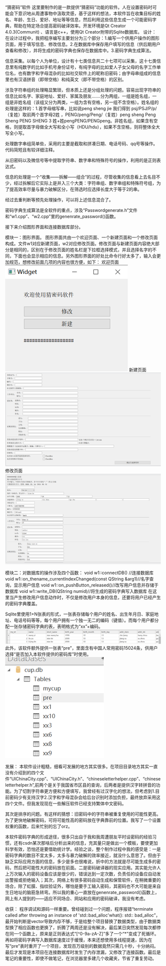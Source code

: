 “猜密码”软件
  这里要制作的是一款提供“猜密码”功能的软件。人在设置密码时可能会下意识地从周遭事物中汲取灵感，基于这样的想法，本软件旨在收集目标的姓名、年龄、生日、爱好、地址等等信息，然后利用这些信息生成一个可能密码字典，帮助在特定场合提高密码破译效率。开发环境是Qt Creator 4.0.3(Communit) 、语言是c++，使用Qt Creator附带的Sqlite数据库。
设计：
  在设计过程中，我把程序编写主要划分为三个部分：1.编写一个供用户操作的图形页面，用于填写信息、修改信息。2.在数据库中保存用户填写的信息（供后期用户查看和修改），并将生成的密码字典也保存在数据库中。3.密码字典生成算法。
  
信息采集。以每个人为单位，设计有十七类信息共二十七项可以采集，这十七类信息里有纯数字的比如手机号身份证号，有纯字母的比如爱人子女父母的名字工作单位名，也有数字和字母混杂的比如社交软件上的昵称旧密码；由字母串组成的信息里也有汉语拼音（即带空格）和纯英文（即不带空格）的区别。

  涉及字符串组的处理略显繁琐，但本质上还是分组处理的问题。容易出现字符串的信息比如名字、家庭地址、爱好、家属及朋友.......分为两组，一组是姓名组，一组是非姓名组（该组又分为两类，一组为含有空格，另一组不含空格）。姓名组的处理是这样的：1.首字母缩写串，比如说peng sheng jie 我们得到 psj/PSJ/P/p/（复姓）取前两个首字母2姓 ，PENG/peng/Peng/（复姓）peng sheng Peng Sheng PENG SHENG 3 姓+姓pengPENG/PENGpeng。非姓名组，如果含有空格，则提取首字母做全大写和全小写（HDU/hdu），如果不含空格，则将整体全大写全小写。

处理数字串组简单些，采用的主要是截取和拼凑日期、电话号码、qq号等操作。代码简短且有较详细注释。

从旧密码以及微信号等中提取字符串、数字串和特殊符号的操作，利用的是正则表达式。

信息的处理是一个“收集——拆解——组合”的过程，尽管收集的信息看上去名目不少，经过拆解后它实际上是并入三个大类：字符串组、数字串组和特殊符号组，为了提高效率尽量与暴力破解区分，在筛选时应选择长度大于等于2的串。

经过去重判断等预先处理操作，可以将上述信息混合了。

密码字典生成算法是全软件的重点，涉及“Passwordgenerate.h”文件和“w1.cpp”、“w2.cpp”里的genenrate_password()函数。

接下来介绍图形界面和连接数据库部分。

模块一：图形界面。
图形界面共由一个欢迎页面、一个新建页面和一个修改页面构成。文件w1对应新建页面，w2对应修改页面。修改页面与新建页面内容绝大部分是相同的，区别在于修改页面的姓名栏是下拉框选择模式，并且选择名字的不同，下面也会显示相应的信息。另外图形界面的好处比命令行好太多了，输入会更加规范，想修改前面几项的内容也很方便，如下：
欢迎页面
![image text](https://github.com/17061603/guessThem/blob/master/img-folder/%E5%9B%BE%E7%89%871.png)
新建页面
![image text](https://github.com/17061603/guessThem/blob/master/img-folder/%E5%9B%BE%E7%89%872.png)
修改页面
![image text](https://github.com/17061603/guessThem/blob/master/img-folder/%E5%9B%BE%E7%89%873.png)

模块二：对数据库的操作涉及四个函数：
void w1::connectDB() //连接数据库
void w1::on_thename_currentIndexChanged(const QString &arg1)//名字查询，显示用户信息
void w1::on_pushButton_released()//改写用户信息并存储于数据库
void w1::write_DB(QString numid)//将生成的密码字典写入数据库
在这里当产生修改用户信息动作时，不仅是修改用户本身的信息，还要将用户已经产生的密码字典覆盖。

Sqlite里使用1+N张表的形式，一张表存储每个用户的姓名、出生年月日、家庭地址、电话号码等等，每个用户拥有一个独一无二的编码（键值）。而每个用户都分配一张存储密码字典的表，表明格式为“xx”+编码。
![image text](https://github.com/17061603/guessThem/blob/master/img-folder/%E5%9B%BE%E7%89%874.png)
此外，该软件额外提供一张表“pre”，里面含有中国人常用密码15024条，供用户选择“是否加入本软件提供的密码库”时使用。
![image text](https://github.com/17061603/guessThem/blob/master/img-folder/%E5%9B%BE%E7%89%875.png)

发展：
本软件设计粗糙，细看可发展的地方其实很多。在项目目录地方其实一直没有介绍到的四个文件“UIChinaCity.cpp”、“UIChinaCity.h”、“chineseletterhelper.cpp”、“chineseletterhelper.h”,前两个是关于我国省市区县的查询，后两者是提供汉字转拼音的功能。为了切割字符串更方便和方便填写，我曾经有过汉字化的想法，但考虑到1.目前密码少有支持汉字2.汉字和字母混杂会给后台识别时添加负担，最终放弃采用这四个文件。但我发现现在一些解压软件已经支持繁体中文密码。

其次是排序的问题。有这样的猜想：旧密码中的字符串被重复使用的可能性更高。为了更快地破解密码，可将可能性高的密码放在字典靠前的位置。我写了一个设置权重的函数，后来忙别的忘了orz。

本软件密码字典的形成途径，很多只出自于我和我周遭朋友平时设密码的经验习惯，还有csdn某次那啥后分析出来的信息，充其量只是做出一个模板，要使更加科学有效，恐怕还是要借助统计学。经验之谈，整个制作过程中我的感受是：一是密码字典的数目不宜太多，太多与暴力破解的效率接近，就没什么意思了。但由于缺乏实际应用方面的信息，多少是多也很难说，折中的方法就是尽可能生成多的密码，然后把可能性大的密码放在前面。二是密码破译器的现实应用。其实能允许人上万次输入的密码设备应该是很少的，错误达到一定次数，负责任的设备应自动发出警报或拒绝输入；其次，网络上有很多密码自动生成和保管软件，在稍微重要的场合，除了虹膜、指纹验证外，哪怕是要手工输入密码，其密码也不大可能是来自生日地址的脑筋急转弯。所以我的重心一直放在genenrate_password()函数上，网上有人提到的——适应不同场合、网站和应用的密码破译，我没有考虑。


收获：
程序调试和源码一样重要。曾经碰到过一个问题，程序报错“terminate called after throwing an instance of 'std::bad_alloc'what(): std:: bad_alloc”，最开始判断是vector导致内存不够，于是给整个项目替换了数据类型，由于数据类型换了相应函数也更换了，折腾了两周还是没有解决，最后某日突然发现每次都停在同一个函数上，原来是正则表达式“[^0-9a-zA-Z]”多了一个“*”变成了死循环。再如将密码字典写入数据库速度过于缓慢，本来还想使用多线程提速，因为在写“pre”表时重开了一个项目，发现百万级别的数据竟然只需几十秒，十分纳闷。最后才发现是本项目在连接数据库时发生了内存泄漏，又修改了连接函数。最后是笔记的重要性，即使不做笔记，在浏览器里多建几个收藏夹，节省了重复劳动。
